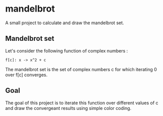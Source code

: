 # mandelbrot
A small project to calculate and draw the mandelbrot set.
## Mandelbrot set
Let's consider the following function of complex numbers :
```
f[c]: x -> x^2 + c
```
The mandelbrot set is the set of complex numbers c for which iterating 0 over f[c] converges.
## Goal
The goal of this project is to iterate this function over different values of c and draw the convergeant results using simple color coding.
